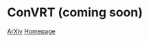 # ConVRT (coming soon)

[ArXiv](https://arxiv.org/pdf/2312.04679.pdf)
[Homepage](https://convrt-2024.github.io)
